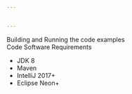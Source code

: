 ```yaml
---


---
```


<p>Building and Running the code examples<br>
Code Software Requirements</p>
<ul>
<li>JDK 8</li>
<li>Maven</li>
<li>IntelliJ 2017+</li>
<li>Eclipse Neon+</li>
</ul>


